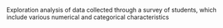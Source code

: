 Exploration analysis of data collected through a survey of students, which include various numerical and categorical characteristics
